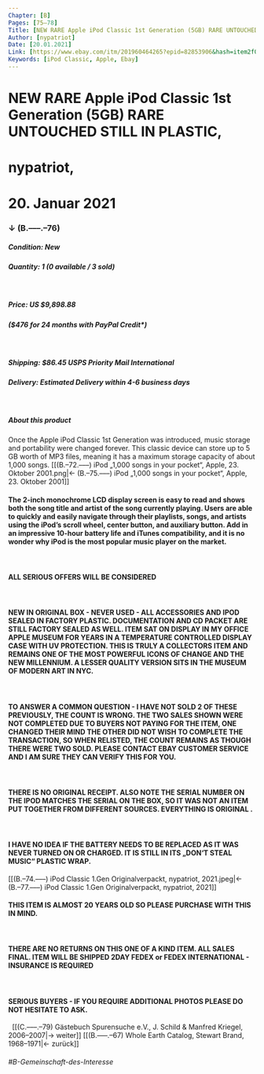 ```yaml
---
Chapter: [B]
Pages: [75–78]
Title: [NEW RARE Apple iPod Classic 1st Generation (5GB) RARE UNTOUCHED STILL IN PLASTIC]
Author: [nypatriot]
Date: [20.01.2021]
Link: [https://www.ebay.com/itm/201960464265?epid=82853906&hash=item2f05c81f89%3Ag%3A1fcAAOSwXetZSZ8w&nma=true&si=D3yUz21nb%252BdTbGe%252FiBam%252F4%252FtFl0%253D&orig_cvip=true&nordt=true&rt=nc&_trksid=p2047675.l2557]
Keywords: [iPod Classic, Apple, Ebay]
---
```


# NEW RARE Apple iPod Classic 1st Generation (5GB) RARE UNTOUCHED STILL IN PLASTIC,
# nypatriot,
# 20. Januar 2021
### ↓ (B.–––.–76)

##### **Condition:** New
##### **Quantity:** 1 (0 available / 3 sold)
&nbsp;

##### **Price:** US $9,898.88 
##### ($476 for 24 months with PayPal Credit\*)
&nbsp;

##### **Shipping:** $86.45 USPS Priority Mail International
##### **Delivery:** Estimated Delivery within 4-6 business days
&nbsp;

##### **About this product**
Once the Apple iPod Classic 1st Generation was introduced, music storage and portability were changed forever. This classic device can store up to 5 GB worth of MP3 files, meaning it has a maximum storage capacity of about 1,000 songs. 
[[(B.–72.–––) iPod „1,000 songs in your pocket“, Apple, 23. Oktober 2001.png|← (B.–75.–––) iPod „1,000 songs in your pocket“, Apple, 23. Oktober 2001]] 
#### The 2-inch monochrome LCD display screen is easy to read and shows both the song title and artist of the song currently playing. Users are able to quickly and easily navigate through their playlists, songs, and artists using the iPod’s scroll wheel, center button, and auxiliary button. Add in an impressive 10-hour battery life and iTunes compatibility, and it is no wonder why iPod is the most popular music player on the market.
&nbsp;

#### ALL SERIOUS OFFERS WILL BE CONSIDERED
&nbsp;
#### NEW IN ORIGINAL BOX - NEVER USED - ALL ACCESSORIES AND IPOD SEALED IN FACTORY PLASTIC. DOCUMENTATION AND CD PACKET ARE STILL FACTORY SEALED AS WELL. ITEM SAT ON DISPLAY IN MY OFFICE APPLE MUSEUM FOR YEARS IN A TEMPERATURE CONTROLLED DISPLAY CASE WITH UV PROTECTION. THIS IS TRULY A COLLECTORS ITEM AND REMAINS ONE OF THE MOST POWERFUL ICONS OF CHANGE AND THE NEW MILLENNIUM. A LESSER QUALITY VERSION SITS IN THE MUSEUM OF MODERN ART IN NYC.
&nbsp;
#### TO ANSWER A COMMON QUESTION - I HAVE NOT SOLD 2 OF THESE PREVIOUSLY, THE COUNT IS WRONG. THE TWO SALES SHOWN WERE NOT COMPLETED DUE TO BUYERS NOT PAYING FOR THE ITEM, ONE CHANGED THEIR MIND THE OTHER DID NOT WISH TO COMPLETE THE TRANSACTION, SO WHEN RELISTED, THE COUNT REMAINS AS THOUGH THERE WERE TWO SOLD. PLEASE CONTACT EBAY CUSTOMER SERVICE AND I AM SURE THEY CAN VERIFY THIS FOR YOU.
&nbsp;
#### THERE IS NO ORIGINAL RECEIPT. ALSO NOTE THE SERIAL NUMBER ON THE IPOD MATCHES THE SERIAL ON THE BOX, SO IT WAS NOT AN ITEM PUT TOGETHER FROM DIFFERENT SOURCES. EVERYTHING IS ORIGINAL .
&nbsp;
#### I HAVE NO IDEA IF THE BATTERY NEEDS TO BE REPLACED AS IT WAS NEVER TURNED ON OR CHARGED. IT IS STILL IN ITS „DON‘T STEAL MUSIC“ PLASTIC WRAP. 
[[(B.–74.–––) iPod Classic 1.Gen Originalverpackt, nypatriot, 2021.jpeg|← (B.–77.–––) iPod Classic 1.Gen Originalverpackt, nypatriot, 2021]] 
#### THIS ITEM IS ALMOST 20 YEARS OLD SO PLEASE PURCHASE WITH THIS IN MIND.
&nbsp;
#### THERE ARE NO RETURNS ON THIS ONE OF A KIND ITEM. ALL SALES FINAL. ITEM WILL BE SHIPPED 2DAY FEDEX or FEDEX INTERNATIONAL - INSURANCE IS REQUIRED
&nbsp;
#### SERIOUS BUYERS - IF YOU REQUIRE ADDITIONAL PHOTOS PLEASE DO NOT HESITATE TO ASK.
&nbsp;
[[(C.–––.–79) Gästebuch Spurensuche e.V., J. Schild & Manfred Kriegel, 2006–2007|→ weiter]]
[[(B.–––.–67) Whole Earth Catalog, Stewart Brand, 1968–1971|← zurück]]
###### #B-Gemeinschaft-des-Interesse